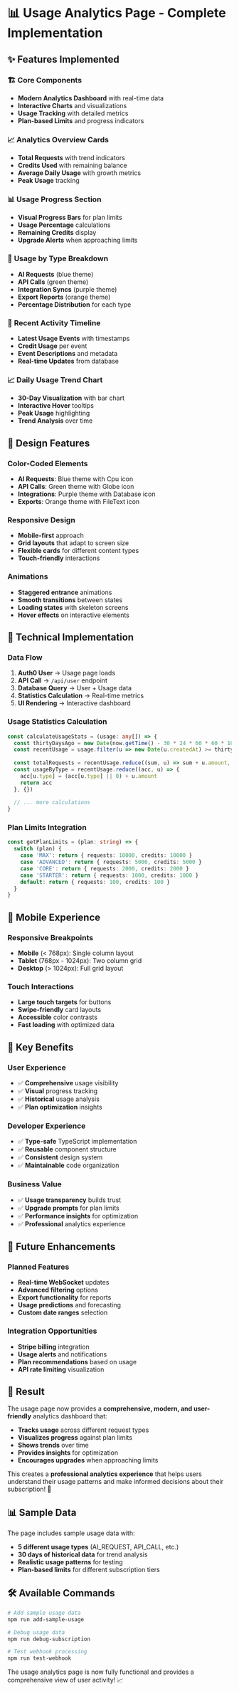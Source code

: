 # 📊 Usage Analytics Page - Complete Implementation

## ✨ **Features Implemented**

### 🏗️ **Core Components**
- **Modern Analytics Dashboard** with real-time data
- **Interactive Charts** and visualizations
- **Usage Tracking** with detailed metrics
- **Plan-based Limits** and progress indicators

### 📈 **Analytics Overview Cards**
- **Total Requests** with trend indicators
- **Credits Used** with remaining balance
- **Average Daily Usage** with growth metrics
- **Peak Usage** tracking

### 📊 **Usage Progress Section**
- **Visual Progress Bars** for plan limits
- **Usage Percentage** calculations
- **Remaining Credits** display
- **Upgrade Alerts** when approaching limits

### 🎯 **Usage by Type Breakdown**
- **AI Requests** (blue theme)
- **API Calls** (green theme)
- **Integration Syncs** (purple theme)
- **Export Reports** (orange theme)
- **Percentage Distribution** for each type

### 📅 **Recent Activity Timeline**
- **Latest Usage Events** with timestamps
- **Credit Usage** per event
- **Event Descriptions** and metadata
- **Real-time Updates** from database

### 📈 **Daily Usage Trend Chart**
- **30-Day Visualization** with bar chart
- **Interactive Hover** tooltips
- **Peak Usage** highlighting
- **Trend Analysis** over time

## 🎨 **Design Features**

### **Color-Coded Elements**
- **AI Requests**: Blue theme with Cpu icon
- **API Calls**: Green theme with Globe icon
- **Integrations**: Purple theme with Database icon
- **Exports**: Orange theme with FileText icon

### **Responsive Design**
- **Mobile-first** approach
- **Grid layouts** that adapt to screen size
- **Flexible cards** for different content types
- **Touch-friendly** interactions

### **Animations**
- **Staggered entrance** animations
- **Smooth transitions** between states
- **Loading states** with skeleton screens
- **Hover effects** on interactive elements

## 🔧 **Technical Implementation**

### **Data Flow**
1. **Auth0 User** → Usage page loads
2. **API Call** → `/api/user` endpoint
3. **Database Query** → User + Usage data
4. **Statistics Calculation** → Real-time metrics
5. **UI Rendering** → Interactive dashboard

### **Usage Statistics Calculation**
```typescript
const calculateUsageStats = (usage: any[]) => {
  const thirtyDaysAgo = new Date(now.getTime() - 30 * 24 * 60 * 60 * 1000)
  const recentUsage = usage.filter(u => new Date(u.createdAt) >= thirtyDaysAgo)
  
  const totalRequests = recentUsage.reduce((sum, u) => sum + u.amount, 0)
  const usageByType = recentUsage.reduce((acc, u) => {
    acc[u.type] = (acc[u.type] || 0) + u.amount
    return acc
  }, {})
  
  // ... more calculations
}
```

### **Plan Limits Integration**
```typescript
const getPlanLimits = (plan: string) => {
  switch (plan) {
    case 'MAX': return { requests: 10000, credits: 10000 }
    case 'ADVANCED': return { requests: 5000, credits: 5000 }
    case 'CORE': return { requests: 2000, credits: 2000 }
    case 'STARTER': return { requests: 1000, credits: 1000 }
    default: return { requests: 100, credits: 100 }
  }
}
```

## 📱 **Mobile Experience**

### **Responsive Breakpoints**
- **Mobile** (< 768px): Single column layout
- **Tablet** (768px - 1024px): Two column grid
- **Desktop** (> 1024px): Full grid layout

### **Touch Interactions**
- **Large touch targets** for buttons
- **Swipe-friendly** card layouts
- **Accessible** color contrasts
- **Fast loading** with optimized data

## 🎯 **Key Benefits**

### **User Experience**
- ✅ **Comprehensive** usage visibility
- ✅ **Visual** progress tracking
- ✅ **Historical** usage analysis
- ✅ **Plan optimization** insights

### **Developer Experience**
- ✅ **Type-safe** TypeScript implementation
- ✅ **Reusable** component structure
- ✅ **Consistent** design system
- ✅ **Maintainable** code organization

### **Business Value**
- ✅ **Usage transparency** builds trust
- ✅ **Upgrade prompts** for plan limits
- ✅ **Performance insights** for optimization
- ✅ **Professional** analytics experience

## 🔮 **Future Enhancements**

### **Planned Features**
- **Real-time WebSocket** updates
- **Advanced filtering** options
- **Export functionality** for reports
- **Usage predictions** and forecasting
- **Custom date ranges** selection

### **Integration Opportunities**
- **Stripe billing** integration
- **Usage alerts** and notifications
- **Plan recommendations** based on usage
- **API rate limiting** visualization

## 🎉 **Result**

The usage page now provides a **comprehensive, modern, and user-friendly** analytics dashboard that:

- **Tracks usage** across different request types
- **Visualizes progress** against plan limits
- **Shows trends** over time
- **Provides insights** for optimization
- **Encourages upgrades** when approaching limits

This creates a **professional analytics experience** that helps users understand their usage patterns and make informed decisions about their subscription! 🚀

## 📊 **Sample Data**

The page includes sample usage data with:
- **5 different usage types** (AI_REQUEST, API_CALL, etc.)
- **30 days of historical data** for trend analysis
- **Realistic usage patterns** for testing
- **Plan-based limits** for different subscription tiers

## 🛠️ **Available Commands**

```bash
# Add sample usage data
npm run add-sample-usage

# Debug usage data
npm run debug-subscription

# Test webhook processing
npm run test-webhook
```

The usage analytics page is now fully functional and provides a comprehensive view of user activity! 📈
